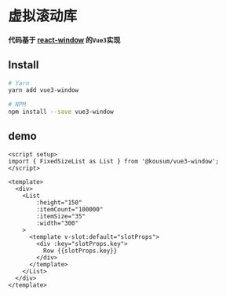 # 虚拟滚动库

#### 代码基于 [react-window](https://github.com/bvaughn/react-window) 的`Vue3`实现

## Install

```bash
# Yarn
yarn add vue3-window

# NPM
npm install --save vue3-window
```

## demo
```
<script setup>
import { FixedSizeList as List } from '@kousum/vue3-window';
</script>

<template>
  <div>
    <List
        :height="150"
        :itemCount="100000"
        :itemSize="35"
        :width="300"
    >
      <template v-slot:default="slotProps">
        <div :key="slotProps.key">
          Row {{slotProps.key}}
        </div>
      </template>
    </List>
  </div>
</template>
```

